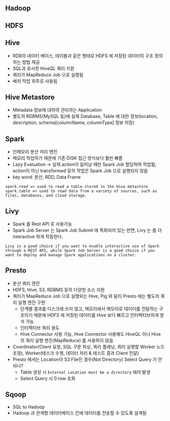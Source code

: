 ## Hadoop

## HDFS

## Hive

 - RDB의 데이터 베이스, 테이블과 같은 형태로 HDFS 에 저장된 데이터의 구조 정의하는 방법 제공
 - SQL과 유사한 HiveQL 쿼리 지원
 - 쿼리가 MapReduce Job 으로 실행됨
 - 배치 작업 위주로 사용됨

## Hive Metastore

 - Metadata 정보에 대하여 관리하는 Application
 - 별도의 RDBMS(MySQL 등)에 실제 Database, Table 에 대한 정보(location, description, schema[columnName, columnType] 정보 저장) 

## Spark

 - 인메모리 분산 처리 엔진
 - 메모리 작업하기 때문에 기존 DISK 접근 방식보다 훨씬 빠름
 - Lazy Evaluation -> 실제 action이 일어날 때만 Spark Job 할당하여 작업됨, action이 아닌 transformed 등의 작업은 Spark Job 으로 실행되지 않음
 - key word: 분산, RDD, Data Frame
```
spark.read => used to read a table stored in the Hive metastore
spark.table => used to read data from a variety of sources, such as files, databases, and cloud storage. 
```

## Livy

 - Spark 를 Rest API 로 사용가능
 - Spark Job Server 는 Spark Job Submit 에 특화되어 있는 반면, Livy 는 좀 더 interactive 하게 작동한다.
 ```
 Livy is a good choice if you want to enable interactive use of Spark through a REST API, while Spark Job Server is a good choice if you want to deploy and manage Spark applications on a cluster.
 ```

## Presto

 - 분산 쿼리 엔진
 - HDFS, Hive, S3, RDBMS 등의 다양한 소스 지원
 - 쿼리가 MapReduce Job 으로 실행되는 Hive, Pig 와 달리 Presto 에는 별도의 쿼리 실행 엔진 구현
   - 단계별 결과를 디스크에 쓰지 않고, 메모리에서 메모리로 데이터를 전달하는 구조이기 때문에 HDFS 에 저장된 데이터를 Hive 보다 빠르고 인터렉티브하게 분석 가능
   - 인터렉티브 쿼리 용도
   - Hive Connector 사용 가능, Hive Connector 사용해도 HiveQL 이나 Hive 의 쿼리 실행 엔진(MapReduce) 를 사용하지 않음
 - Coordinator(Client 요청, SQL 구문 파싱, 쿼리 플래닝, 쿼리 실행할 Worker 노드 조정), Worker(테스크 수행, 데이터 처리 & 테스트 결과 Client 전달)
 - Presto 에서는 Location이 S3 File인 경우(Not Directory) Select Query 가 안되나?
   - Table 생성 시 `External Location must be a directory` 에러 발생
   - Select Query 시 0 row 조회

## Sqoop

 - SQL to Hadoop
 - Hadoop 과 관계형 데이터베이스 간에 데이터를 전송할 수 있도록 설계됨